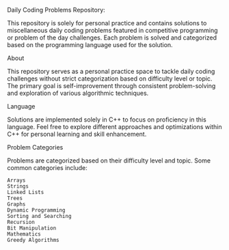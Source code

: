 Daily Coding Problems Repository:

This repository is solely for personal practice and contains solutions to miscellaneous daily coding problems featured in competitive programming or problem of the day challenges. Each problem is solved and categorized based on the programming language used for the solution.

About

This repository serves as a personal practice space to tackle daily coding challenges without strict categorization based on difficulty level or topic. The primary goal is self-improvement through consistent problem-solving and exploration of various algorithmic techniques.

Language

Solutions are implemented solely in C++ to focus on proficiency in this language. Feel free to explore different approaches and optimizations within C++ for personal learning and skill enhancement.

Problem Categories

Problems are categorized based on their difficulty level and topic. Some common categories include:

    Arrays
    Strings
    Linked Lists
    Trees
    Graphs
    Dynamic Programming
    Sorting and Searching
    Recursion
    Bit Manipulation
    Mathematics
    Greedy Algorithms
